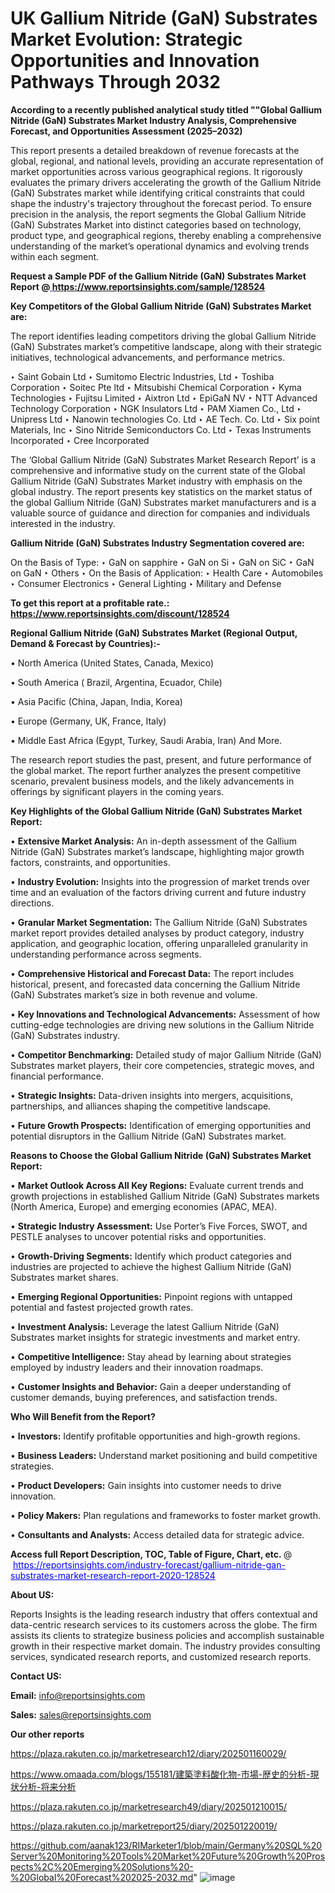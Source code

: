 # UK Gallium Nitride (GaN) Substrates Market Evolution: Strategic Opportunities and Innovation Pathways Through 2032

<strong>According to a recently published analytical study titled ""Global Gallium Nitride (GaN) Substrates Market Industry Analysis, Comprehensive Forecast, and Opportunities Assessment (2025–2032)</strong>

This report presents a detailed breakdown of revenue forecasts at the global, regional, and national levels, providing an accurate representation of market opportunities across various geographical regions. It rigorously evaluates the primary drivers accelerating the growth of the Gallium Nitride (GaN) Substrates market while identifying critical constraints that could shape the industry's trajectory throughout the forecast period. To ensure precision in the analysis, the report segments the Global Gallium Nitride (GaN) Substrates Market into distinct categories based on technology, product type, and geographical regions, thereby enabling a comprehensive understanding of the market’s operational dynamics and evolving trends within each segment.

<strong>Request a Sample PDF of the Gallium Nitride (GaN) Substrates Market Report </strong><strong>@<a href=https://www.reportsinsights.com/sample/128524 style=color:#0000ff;> https://www.reportsinsights.com/sample/128524</a></strong></font>

<strong>Key Competitors of the Global Gallium Nitride (GaN) Substrates Market are:</strong>

The report identifies leading competitors driving the global Gallium Nitride (GaN) Substrates market’s competitive landscape, along with their strategic initiatives, technological advancements, and performance metrics.

‣ Saint Gobain Ltd
‣ Sumitomo Electric Industries, Ltd
‣ Toshiba Corporation
‣ Soitec Pte ltd
‣ Mitsubishi Chemical Corporation
‣ Kyma Technologies
‣ Fujitsu Limited
‣ Aixtron Ltd
‣ EpiGaN NV
‣ NTT Advanced Technology Corporation
‣ NGK Insulators Ltd
‣ PAM Xiamen Co., Ltd
‣ Unipress Ltd
‣ Nanowin technologies Co. Ltd
‣ AE Tech. Co. Ltd
‣ Six point Materials, Inc
‣ Sino Nitride Semiconductors Co. Ltd
‣ Texas Instruments Incorporated
‣ Cree Incorporated

The ‘Global Gallium Nitride (GaN) Substrates Market Research Report’ is a comprehensive and informative study on the current state of the Global Gallium Nitride (GaN) Substrates Market industry with emphasis on the global industry. The report presents key statistics on the market status of the global Gallium Nitride (GaN) Substrates market manufacturers and is a valuable source of guidance and direction for companies and individuals interested in the industry.

<strong>Gallium Nitride (GaN) Substrates Industry Segmentation covered are:</strong>

On the Basis of Type:
‣ GaN on sapphire
‣ GaN on Si
‣ GaN on SiC
‣ GaN on GaN
‣ Others
‣ On the Basis of Application:
‣ Health Care
‣ Automobiles
‣ Consumer Electronics
‣ General Lighting
‣ Military and Defense

<strong>To get this report at a profitable rate.: <a href=https://www.reportsinsights.com/discount/128524 style=color:#0000ff;>https://www.reportsinsights.com/discount/128524</a></strong></font>

<strong>Regional Gallium Nitride (GaN) Substrates Market (Regional Output, Demand &amp; Forecast by Countries):-</strong>

• North America (United States, Canada, Mexico)

• South America ( Brazil, Argentina, Ecuador, Chile)

• Asia Pacific (China, Japan, India, Korea)

• Europe (Germany, UK, France, Italy)

• Middle East Africa (Egypt, Turkey, Saudi Arabia, Iran) And More.

The research report studies the past, present, and future performance of the global market. The report further analyzes the present competitive scenario, prevalent business models, and the likely advancements in offerings by significant players in the coming years.

<strong>Key Highlights of the Global Gallium Nitride (GaN) Substrates Market Report:</strong>

• <strong>Extensive Market Analysis:</strong> An in-depth assessment of the Gallium Nitride (GaN) Substrates market’s landscape, highlighting major growth factors, constraints, and opportunities.

• <strong>Industry Evolution:</strong> Insights into the progression of market trends over time and an evaluation of the factors driving current and future industry directions.

• <strong>Granular Market Segmentation:</strong> The Gallium Nitride (GaN) Substrates market report provides detailed analyses by product category, industry application, and geographic location, offering unparalleled granularity in understanding performance across segments.

• <strong>Comprehensive Historical and Forecast Data:</strong> The report includes historical, present, and forecasted data concerning the Gallium Nitride (GaN) Substrates market’s size in both revenue and volume.

• <strong>Key Innovations and Technological Advancements:</strong> Assessment of how cutting-edge technologies are driving new solutions in the Gallium Nitride (GaN) Substrates industry.

• <strong>Competitor Benchmarking:</strong> Detailed study of major Gallium Nitride (GaN) Substrates market players, their core competencies, strategic moves, and financial performance.

• <strong>Strategic Insights:</strong> Data-driven insights into mergers, acquisitions, partnerships, and alliances shaping the competitive landscape.

• <strong>Future Growth Prospects:</strong> Identification of emerging opportunities and potential disruptors in the Gallium Nitride (GaN) Substrates market.

<strong>Reasons to Choose the Global Gallium Nitride (GaN) Substrates Market Report:</strong>

• <strong>Market Outlook Across All Key Regions:</strong> Evaluate current trends and growth projections in established Gallium Nitride (GaN) Substrates markets (North America, Europe) and emerging economies (APAC, MEA).

• <strong>Strategic Industry Assessment:</strong> Use Porter’s Five Forces, SWOT, and PESTLE analyses to uncover potential risks and opportunities.

• <strong>Growth-Driving Segments:</strong> Identify which product categories and industries are projected to achieve the highest Gallium Nitride (GaN) Substrates market shares.

• <strong>Emerging Regional Opportunities:</strong> Pinpoint regions with untapped potential and fastest projected growth rates.

• <strong>Investment Analysis:</strong> Leverage the latest Gallium Nitride (GaN) Substrates market insights for strategic investments and market entry.

• <strong>Competitive Intelligence:</strong> Stay ahead by learning about strategies employed by industry leaders and their innovation roadmaps.

• <strong>Customer Insights and Behavior:</strong> Gain a deeper understanding of customer demands, buying preferences, and satisfaction trends.

<strong>Who Will Benefit from the Report?</strong>

• <strong>Investors:</strong> Identify profitable opportunities and high-growth regions.

• <strong>Business Leaders:</strong> Understand market positioning and build competitive strategies.

• <strong>Product Developers:</strong> Gain insights into customer needs to drive innovation.

• <strong>Policy Makers:</strong> Plan regulations and frameworks to foster market growth.

• <strong>Consultants and Analysts:</strong> Access detailed data for strategic advice.
</ul>
<strong>Access full Report Description, TOC, Table of Figure, Chart, etc. </strong>@  <a href=https://reportsinsights.com/industry-forecast/gallium-nitride-gan-substrates-market-research-report-2020-128524 style=color:#0000ff;>https://reportsinsights.com/industry-forecast/gallium-nitride-gan-substrates-market-research-report-2020-128524</a></font>

<strong><strong>About US</strong>:</strong>

Reports Insights is the leading research industry that offers contextual and data-centric research services to its customers across the globe. The firm assists its clients to strategize business policies and accomplish sustainable growth in their respective market domain. The industry provides consulting services, syndicated research reports, and customized research reports.

<strong>Contact US:</strong>

<p class=""""><b>Email:</b> <a href=mailto:info@reportsinsights.com>info@reportsinsights.com</a></p>
<p class=""""><b>Sales:</b> <a href=mailto:sales@reportsinsights.com>sales@reportsinsights.com</a></p>

<strong>Our other reports</strong>

<a href=https://plaza.rakuten.co.jp/marketresearch12/diary/202501160029/>https://plaza.rakuten.co.jp/marketresearch12/diary/202501160029/</a>

<a href=https://www.omaada.com/blogs/155181/建築塗料酸化物-市場-歴史的分析-現状分析-将来分析>https://www.omaada.com/blogs/155181/建築塗料酸化物-市場-歴史的分析-現状分析-将来分析</a>

<a href=https://plaza.rakuten.co.jp/marketresearch49/diary/202501210015/>https://plaza.rakuten.co.jp/marketresearch49/diary/202501210015/</a>

<a href=https://plaza.rakuten.co.jp/marketreport25/diary/202501220019/>https://plaza.rakuten.co.jp/marketreport25/diary/202501220019/</a>

<a href=https://github.com/aanak123/RIMarketer1/blob/main/Germany%20SQL%20Server%20Monitoring%20Tools%20Market%20Future%20Growth%20Prospects%2C%20Emerging%20Solutions%20-%20Global%20Forecast%202025-2032.md>https://github.com/aanak123/RIMarketer1/blob/main/Germany%20SQL%20Server%20Monitoring%20Tools%20Market%20Future%20Growth%20Prospects%2C%20Emerging%20Solutions%20-%20Global%20Forecast%202025-2032.md</a>"
![image](https://github.com/user-attachments/assets/9c2ba269-034e-4c73-b955-0ece51bd6f84)
